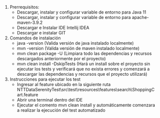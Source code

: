 1. Prerrequisitos:
    - Descargar, instalar y configurar variable de entorno para Java 11
    - Descargar, instalar y configurar variable de entorno para apache-maven-3.9.2
    - Descargar e Instalar IDE Intellij IDEA
    - Descargar e instalar GIT
2. Comandos de instalación
    - java -version (Valida versión de java instalado localmente)
    - mvn -version (Valida versión de maven instalado localmente)
    - mvn clean package -U (Limpiara todo las dependencias y recursos descargados anteriormente por el proyecto)
    - mvn clean install -DskipTests (Hará un install sobre el proyecto sin ejecutar los tests y verificará que no exista errores y comenzará a descargar las dependencias y recursos que el proyecto utilizará)
3. Instrucciones para ejecutar los test
    - Ingresar al feature ubicado en la siguiente ruta NTTDataSerenityTest\src\test\resources\features\search\ShoppingCart.feature
    - Abrir una terminal dentro del IDE 
    - Ejecutar el comento mvn clean install y automáticamente comenzara a realizar la ejecución del test automatizado
